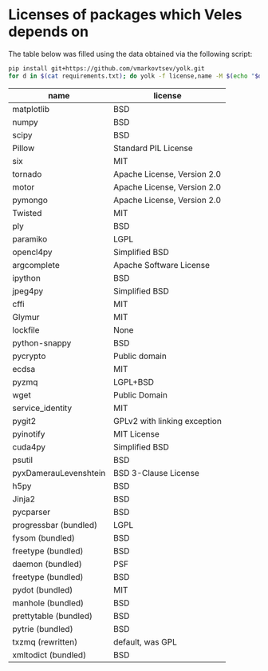 Licenses of packages which Veles depends on
===========================================

The table below was filled using the data obtained via the following script:

```sh
pip install git+https://github.com/vmarkovtsev/yolk.git
for d in $(cat requirements.txt); do yolk -f license,name -M $(echo "$d" | sed 's/[<>=]/ /g' | cut -d ' ' -f 1) && echo ""; done
```

| name                  | license                                    |
|-----------------------|--------------------------------------------|
| matplotlib            | BSD                                        |
| numpy                 | BSD                                        |
| scipy                 | BSD                                        |
| Pillow                | Standard PIL License                       |
| six                   | MIT                                        |
| tornado               | Apache License, Version 2.0                |
| motor                 | Apache License, Version 2.0                |
| pymongo               | Apache License, Version 2.0                |
| Twisted               | MIT                                        |
| ply                   | BSD                                        |
| paramiko              | LGPL                                       |
| opencl4py             | Simplified BSD                             |
| argcomplete           | Apache Software License                    |
| ipython               | BSD                                        |
| jpeg4py               | Simplified BSD                             |
| cffi                  | MIT                                        |
| Glymur                | MIT                                        |
| lockfile              | None                                       |
| python-snappy         | BSD                                        |
| pycrypto              | Public domain                              |
| ecdsa                 | MIT                                        |
| pyzmq                 | LGPL+BSD                                   |
| wget                  | Public Domain                              |
| service_identity      | MIT                                        |
| pygit2                | GPLv2 with linking exception               |
| pyinotify             | MIT License                                |
| cuda4py               | Simplified BSD                             |
| psutil                | BSD                                        |
| pyxDamerauLevenshtein | BSD 3-Clause License                       |
| h5py                  | BSD                                        |
| Jinja2                | BSD                                        |
| pycparser             | BSD                                        |
| progressbar (bundled) | LGPL                                       |
| fysom (bundled)       | BSD                                        |
| freetype (bundled)    | BSD                                        |
| daemon (bundled)      | PSF                                        |
| freetype (bundled)    | BSD                                        |
| pydot (bundled)       | MIT                                        |
| manhole (bundled)     | BSD                                        |
| prettytable (bundled) | BSD                                        |
| pytrie (bundled)      | BSD                                        |
| txzmq (rewritten)     | default, was GPL                           |
| xmltodict (bundled)   | BSD                                        |

